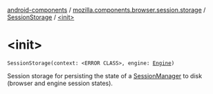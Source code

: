 [android-components](../../index.md) / [mozilla.components.browser.session.storage](../index.md) / [SessionStorage](index.md) / [&lt;init&gt;](./-init-.md)

# &lt;init&gt;

`SessionStorage(context: <ERROR CLASS>, engine: `[`Engine`](../../mozilla.components.concept.engine/-engine/index.md)`)`

Session storage for persisting the state of a [SessionManager](../../mozilla.components.browser.session/-session-manager/index.md) to disk (browser and engine session states).

